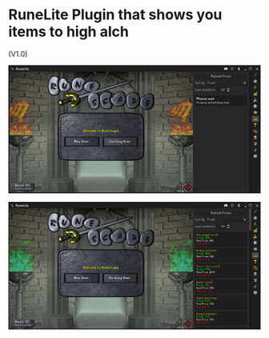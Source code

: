 # RuneLite Plugin that shows you items to high alch
(V1.0)

![Alt text](screenshots/alchitems_loading.png?raw=true "loading")


![Alt text](screenshots/alchitems_items.png?raw=true "items")